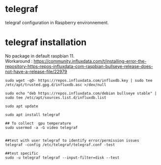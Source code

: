# telegraf
telegraf configuration in Raspberry environnement.
  
# telegraf installation   
No package in default raspbian 11.  
Workaround : https://community.influxdata.com/t/installing-error-the-repository-https-repos-influxdata-com-raspbian-bullseye-release-does-not-have-a-release-file/22979  

```
sudo wget -qO- https://repos.influxdata.com/influxdb.key | sudo tee /etc/apt/trusted.gpg.d/influxdb.asc >/dev/null  
  
sudo echo "deb https://repos.influxdata.com/debian bullseye stable" | sudo tee /etc/apt/sources.list.d/influxdb.list  
  
sudo apt update  
  
sudo apt install telegraf  
  
## To collect  gpu temperature
sudo usermod -a -G video telegraf


##test with user telegraf to identify error/permission issues
telegraf -config /etc/telegraf/telegraf.conf -test

##test specific  
sudo -u telegraf telegraf --input-filter=disk --test
```
